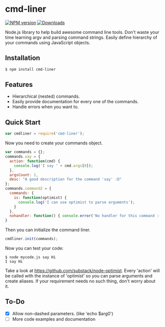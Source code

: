 [npm-url]: https://npmjs.com/package/cmd-liner
[downloads-image]: http://img.shields.io/npm/dm/cmd-liner.svg
[npm-image]: http://img.shields.io/npm/v/cmd-liner.svg
# cmd-liner
[![NPM version][npm-image]][npm-url] [![Downloads][downloads-image]][npm-url]

Node.js library to help build awesome command line tools. Don't waste your time learning argv and parsing command strings. Easily define hierarchy of your commands using JavaScript objects.

## Installation

```bash
$ npm install cmd-liner
```

## Features

  * Hierarchical (nested) commands.
  * Easily provide documentation for every one of the commands.
  * Handle errors when you want to.

## Quick Start

```JavaScript
var cmdliner = require('cmd-liner');
```

Now you need to create your commands object.

```JavaScript
var commands = {};
commands.say = {
  action: function(cmd) {
    console.log('I say ' + cmd.args[0]);
  },
  argsCount: 1,
  desc: "A good description for the command 'say' :D"
};
commands.command2 = {
  commands: {
    is: function(optimist) {
      console.log('I can use optimist to parse arguments');
    }
  },
  nohandler: function() { console.error('No handler for this command :(')); }
}
```

Then you can initialize the command liner.
```JavaScript
cmdliner.init(commands);
```

Now you can test your code:
```shell
$ node mycode.js say Hi
I say Hi
```

Take a look at https://github.com/substack/node-optimist. Every 'action' will be called with the instance of 'optimist' so you can parse arguments and create aliases. If your requirement needs no such thing, don't worry about it.

## To-Do
- [X] Allow non-dashed parameters. (like 'echo $arg0')
- [ ] More code examples and documentation
